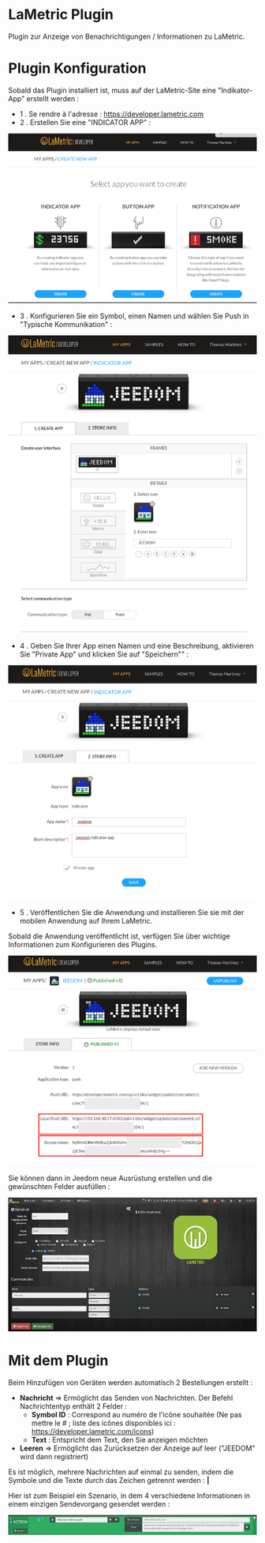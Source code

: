 # LaMetric Plugin

Plugin zur Anzeige von Benachrichtigungen / Informationen zu LaMetric.

# Plugin Konfiguration 

Sobald das Plugin installiert ist, muss auf der LaMetric-Site eine "Indikator-App" erstellt werden :

-   1 \. Se rendre à l'adresse : <https://developer.lametric.com>
-   2 \. Erstellen Sie eine "INDICATOR APP" :

![lametric1](./images/lametric1.png)

-   3 \. Konfigurieren Sie ein Symbol, einen Namen und wählen Sie Push in "Typische Kommunikation" :

![lametric2](./images/lametric2.png)

-   4 \. Geben Sie Ihrer App einen Namen und eine Beschreibung, aktivieren Sie "Private App" und klicken Sie auf "Speichern"" :

![lametric3](./images/lametric3.png)

-   5 \. Veröffentlichen Sie die Anwendung und installieren Sie sie mit der mobilen Anwendung auf Ihrem LaMetric.

Sobald die Anwendung veröffentlicht ist, verfügen Sie über wichtige Informationen zum Konfigurieren des Plugins.

![lametric4](./images/lametric4.png)

Sie können dann in Jeedom neue Ausrüstung erstellen und die gewünschten Felder ausfüllen :

![lametric5](./images/lametric5.png)

# Mit dem Plugin 

Beim Hinzufügen von Geräten werden automatisch 2 Bestellungen erstellt :

-   **Nachricht** ⇒ Ermöglicht das Senden von Nachrichten. Der Befehl Nachrichtentyp enthält 2 Felder : 
    - **Symbol ID** : Correspond au numéro de l'icône souhaitée (Ne pas mettre le \# ; liste des icônes disponibles ici : <https://developer.lametric.com/icons>)
    - **Text** : Entspricht dem Text, den Sie anzeigen möchten
-   **Leeren** ⇒ Ermöglicht das Zurücksetzen der Anzeige auf leer ("JEEDOM" wird dann registriert)

Es ist möglich, mehrere Nachrichten auf einmal zu senden, indem die Symbole und die Texte durch das Zeichen getrennt werden : **|**

Hier ist zum Beispiel ein Szenario, in dem 4 verschiedene Informationen in einem einzigen Sendevorgang gesendet werden :

![lametric6](./images/lametric6.png)
